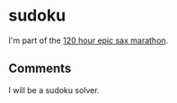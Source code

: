 # sudoku

I'm part of the [120 hour epic sax marathon](http://iloveponies.github.com/120-hour-epic-sax-marathon/).

## Comments

I will be a sudoku solver.
